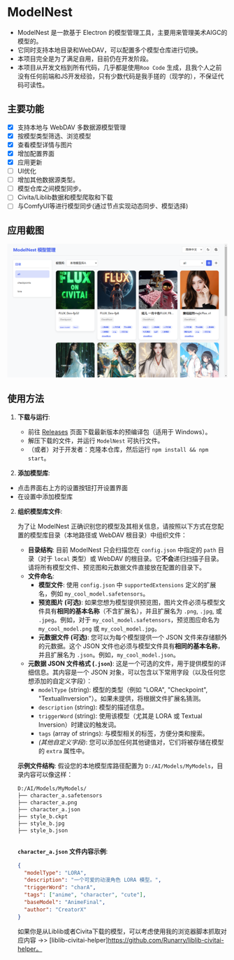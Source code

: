 # ModelNest
- ModelNest 是一款基于 Electron 的模型管理工具，主要用来管理美术AIGC的模型的。
- 它同时支持本地目录和WebDAV，可以配置多个模型仓库进行切换。
- 本项目完全是为了满足自用，目前仍在开发阶段。
- 本项目从开发文档到所有代码，几乎都是使用`Roo Code` 生成，且我个人之前没有任何前端和JS开发经验，只有少数代码是我手搓的（现学的），不保证代码可读性。


## 主要功能
- [x] 支持本地与 WebDAV 多数据源模型管理
- [x] 按模型类型筛选、浏览模型
- [x] 查看模型详情与图片
- [x] 增加配置界面
- [x] 应用更新
- [ ] UI优化
- [ ] 增加其他数据源类型。
- [ ] 模型仓库之间模型同步。
- [ ] Civita/Liblib数据和模型爬取和下载
- [ ] 与ComfyUI等进行模型同步(通过节点实现动态同步、模型选择)

## 应用截图
![应用截图](assets/image.png)

## 使用方法
1. **下载与运行**:
   - 前往 [Releases](https://github.com/your-repo/modelnest/releases) 页面下载最新版本的预编译包（适用于 Windows）。
   - 解压下载的文件，并运行 `ModelNest` 可执行文件。
   - （或者）对于开发者：克隆本仓库，然后运行 `npm install && npm start`。

2. **添加模型库**:
  - 点击界面右上方的设置按钮打开设置界面
  - 在设置中添加模型库

2. **组织模型库文件**:

   为了让 ModelNest 正确识别您的模型及其相关信息，请按照以下方式在您配置的模型库目录（本地路径或 WebDAV 根目录）中组织文件：

   *   **目录结构**: 目前 ModelNest 只会扫描您在 `config.json` 中指定的 `path` 目录（对于 `local` 类型）或 WebDAV 的根目录。它**不会**递归扫描子目录。请将所有模型文件、预览图和元数据文件直接放在配置的目录下。
   *   **文件命名**:
       *   **模型文件**: 使用 `config.json` 中 `supportedExtensions` 定义的扩展名，例如 `my_cool_model.safetensors`。
       *   **预览图片 (可选)**: 如果您想为模型提供预览图，图片文件必须与模型文件具有**相同的基本名称**（不含扩展名），并且扩展名为 `.png`, `.jpg`, 或 `.jpeg`。例如，对于 `my_cool_model.safetensors`，预览图应命名为 `my_cool_model.png` 或 `my_cool_model.jpg`。
       *   **元数据文件 (可选)**: 您可以为每个模型提供一个 JSON 文件来存储额外的元数据。这个 JSON 文件也必须与模型文件具有**相同的基本名称**，并且扩展名为 `.json`。例如，`my_cool_model.json`。
   *   **元数据 JSON 文件格式 (`.json`)**:
       这是一个可选的文件，用于提供模型的详细信息。其内容是一个 JSON 对象，可以包含以下常用字段（以及任何您想添加的自定义字段）：
       *   `modelType` (string): 模型的类型（例如 "LORA", "Checkpoint", "TextualInversion"）。如果未提供，将根据文件扩展名猜测。
       *   `description` (string): 模型的描述信息。
       *   `triggerWord` (string): 使用该模型（尤其是 LORA 或 Textual Inversion）时建议的触发词。
       *   `tags` (array of strings): 与模型相关的标签，方便分类和搜索。
       *   *(其他自定义字段)*: 您可以添加任何其他键值对，它们将被存储在模型的 `extra` 属性中。

   **示例文件结构**:
   假设您的本地模型库路径配置为 `D:/AI/Models/MyModels`，目录内容可以像这样：

   ```
   D:/AI/Models/MyModels/
   ├── character_a.safetensors
   ├── character_a.png
   ├── character_a.json
   ├── style_b.ckpt
   ├── style_b.jpg
   ├── style_b.json
  
   ```

   **`character_a.json` 文件内容示例**:
   ```json
   {
     "modelType": "LORA",
     "description": "一个可爱的动漫角色 LORA 模型。",
     "triggerWord": "charA",
     "tags": ["anime", "character", "cute"],
     "baseModel": "AnimeFinal",
     "author": "CreatorX"
   }
   ```
   如果你是从Liblib或者Civita下载的模型，可以考虑使用我的浏览器脚本抓取对应内容 ->> [liblib-civitai-helper]https://github.com/Runarry/liblib-civitai-helper。









